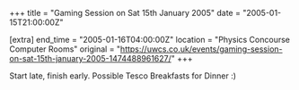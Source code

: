 +++
title = "Gaming Session on Sat 15th January 2005"
date = "2005-01-15T21:00:00Z"

[extra]
end_time = "2005-01-16T04:00:00Z"
location = "Physics Concourse Computer Rooms"
original = "https://uwcs.co.uk/events/gaming-session-on-sat-15th-january-2005-1474488961627/"
+++

Start late, finish early.  Possible Tesco Breakfasts for Dinner :)

